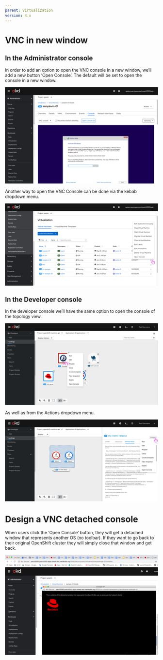 ```yaml
---
parent: Virtualization
version: 4.x
---
```

# VNC in new window

## In the Administrator console

In order to add an option to open the VNC console in a new window, we’ll add a new button ‘Open Console’. The default will be set to open the console in a new window.

![open from the new button](img/Open-console-1c.png)

Another way to open the VNC Console can be done via the kebab dropdown menu.

![open from the kebab menu](img/Open-console2.png)

## In the Developer console

In the developer console we’ll have the same option to open the console of the topology view.

![open from the topology view](img/vm-topology-actions-open-console.png)

As well as from the Actions dropdown menu.

![open from the actions drop down](img/helm-release.png)

# Design a VNC detached console

When users click the ‘Open Console’ button, they will get a detached window that represents another OS (no toolbar).
If they want to go back to their original OpenShift cluster they will simply close that window and get back.

![detached window ](img/Detached3.png)